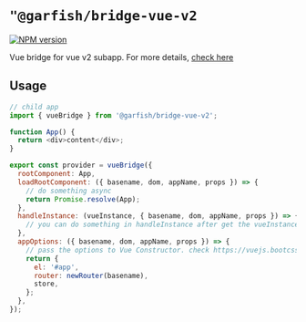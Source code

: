 # `"@garfish/bridge-vue-v2`

[![NPM version](https://img.shields.io/npm/v/@garfish/bridge.svg?style=flat-square)](https://www.npmjs.com/package/@garfish/bridge)

Vue bridge for vue v2 subapp. For more details, [check here](https://www.garfishjs.org/guide/bridge)
## Usage

```js
// child app
import { vueBridge } from '@garfish/bridge-vue-v2';

function App() {
  return <div>content</div>;
}

export const provider = vueBridge({
  rootComponent: App,
  loadRootComponent: ({ basename, dom, appName, props }) => {
    // do something async
    return Promise.resolve(App);
  },
  handleInstance: (vueInstance, { basename, dom, appName, props }) => {
    // you can do something in handleInstance after get the vueInstance
  },
  appOptions: ({ basename, dom, appName, props }) => {
    // pass the options to Vue Constructor. check https://vuejs.bootcss.com/api/#%E9%80%89%E9%A1%B9-%E6%95%B0%E6%8D%AE
    return {
      el: '#app',
      router: newRouter(basename),
      store,
    };
  },
});

```
